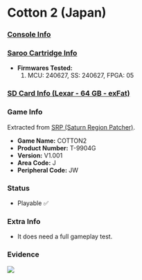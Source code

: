# Cotton 2 (Japan)

### [Console Info](../../../../../Info/Consoles/VA13/README.md)

### [Saroo Cartridge Info](../../../../../Info/Cartridges/RetroGameParadiseStore/1.32F/README.md)

- <b>Firmwares Tested:</b>
  1. MCU: 240627, SS: 240627, FPGA: 05

### [SD Card Info (Lexar - 64 GB - exFat)](../../../../../Info/SdCards/Lexar/64GB/exfat/README.md)

### Game Info

Extracted from [SRP (Saturn Region Patcher)](https://segaxtreme.net/resources/saturn-region-patcher.81/download).

- <b>Game Name:</b> COTTON2
- <b>Product Number:</b> T-9904G
- <b>Version:</b> V1.001
- <b>Area Code:</b> J
- <b>Peripheral Code:</b> JW

### Status

- Playable :white_check_mark:

### Extra Info

- It does need a full gameplay test.

### Evidence

[![](https://img.youtube.com/vi/VFgGgto-JDI/0.jpg)](https://www.youtube.com/watch?v=VFgGgto-JDI)
